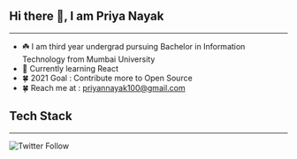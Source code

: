 <h2> Hi there 👋, I am Priya Nayak </h2><hr>

<ul>
<li>☘️ I am third year undergrad pursuing Bachelor in Information Technology from Mumbai University</li>
<li>🍁 Currently learning React </li>
<li>🍀 2021 Goal : Contribute more to Open Source</li>
<li>🍀 Reach me at : <a href="mailto:priyannayak100@gmail.com">priyannayak100@gmail.com</a> </li>
</ul>

<h2>Tech Stack</h2><hr>
<img alt="Twitter Follow" src="https://img.shields.io/twitter/follow/priya180975?label=Priya&style=for-the-badge">